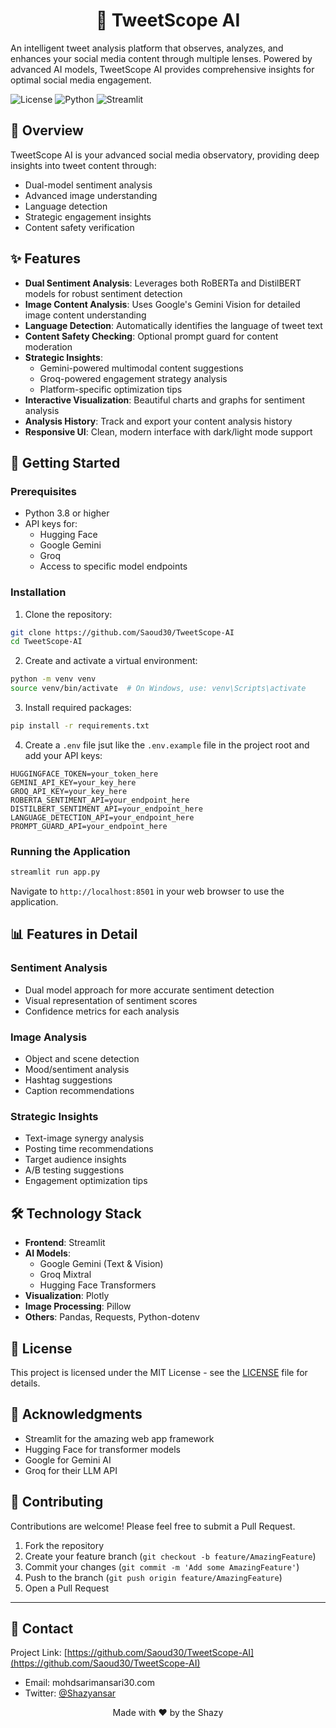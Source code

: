 <h1 align="center">🔭 TweetScope AI</h1>

An intelligent tweet analysis platform that observes, analyzes, and enhances your social media content through multiple lenses. Powered by advanced AI models, TweetScope AI provides comprehensive insights for optimal social media engagement.

![License](https://img.shields.io/badge/license-MIT-blue.svg)
![Python](https://img.shields.io/badge/python-3.8%2B-blue)
![Streamlit](https://img.shields.io/badge/streamlit-1.30%2B-FF4B4B)

## 🌟 Overview

TweetScope AI is your advanced social media observatory, providing deep insights into tweet content through:
- Dual-model sentiment analysis
- Advanced image understanding
- Language detection
- Strategic engagement insights
- Content safety verification

## ✨ Features

- **Dual Sentiment Analysis**: Leverages both RoBERTa and DistilBERT models for robust sentiment detection
- **Image Content Analysis**: Uses Google's Gemini Vision for detailed image content understanding
- **Language Detection**: Automatically identifies the language of tweet text
- **Content Safety Checking**: Optional prompt guard for content moderation
- **Strategic Insights**: 
  - Gemini-powered multimodal content suggestions
  - Groq-powered engagement strategy analysis
  - Platform-specific optimization tips
- **Interactive Visualization**: Beautiful charts and graphs for sentiment analysis
- **Analysis History**: Track and export your content analysis history
- **Responsive UI**: Clean, modern interface with dark/light mode support

## 🚀 Getting Started

### Prerequisites

- Python 3.8 or higher
- API keys for:
  - Hugging Face
  - Google Gemini
  - Groq
  - Access to specific model endpoints

### Installation

1. Clone the repository:
```bash
git clone https://github.com/Saoud30/TweetScope-AI
cd TweetScope-AI 
```

2. Create and activate a virtual environment:
```bash
python -m venv venv
source venv/bin/activate  # On Windows, use: venv\Scripts\activate
```

3. Install required packages:
```bash
pip install -r requirements.txt
```

4. Create a `.env` file jsut like the `.env.example` file in the project root and add your API keys:
```env
HUGGINGFACE_TOKEN=your_token_here
GEMINI_API_KEY=your_key_here
GROQ_API_KEY=your_key_here
ROBERTA_SENTIMENT_API=your_endpoint_here
DISTILBERT_SENTIMENT_API=your_endpoint_here
LANGUAGE_DETECTION_API=your_endpoint_here
PROMPT_GUARD_API=your_endpoint_here
```

### Running the Application

```bash
streamlit run app.py
```

Navigate to `http://localhost:8501` in your web browser to use the application.

## 📊 Features in Detail

### Sentiment Analysis
- Dual model approach for more accurate sentiment detection
- Visual representation of sentiment scores
- Confidence metrics for each analysis

### Image Analysis
- Object and scene detection
- Mood/sentiment analysis
- Hashtag suggestions
- Caption recommendations

### Strategic Insights
- Text-image synergy analysis
- Posting time recommendations
- Target audience insights
- A/B testing suggestions
- Engagement optimization tips

## 🛠️ Technology Stack

- **Frontend**: Streamlit
- **AI Models**: 
  - Google Gemini (Text & Vision)
  - Groq Mixtral
  - Hugging Face Transformers
- **Visualization**: Plotly
- **Image Processing**: Pillow
- **Others**: Pandas, Requests, Python-dotenv

## 📝 License

This project is licensed under the MIT License - see the [LICENSE](LICENSE) file for details.

## 🙏 Acknowledgments

- Streamlit for the amazing web app framework
- Hugging Face for transformer models
- Google for Gemini AI
- Groq for their LLM API

## 🤝 Contributing

Contributions are welcome! Please feel free to submit a Pull Request.

1. Fork the repository
2. Create your feature branch (`git checkout -b feature/AmazingFeature`)
3. Commit your changes (`git commit -m 'Add some AmazingFeature'`)
4. Push to the branch (`git push origin feature/AmazingFeature`)
5. Open a Pull Request

---

## 📧 Contact

Project Link: [https://github.com/Saoud30/TweetScope-AI](https://github.com/Saoud30/TweetScope-AI)
- Email: mohdsarimansari30.com
- Twitter: [@Shazyansar](https://twitter.com/Shazyansar)


<div align="center">
  Made with ❤️ by the Shazy
</div>
